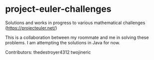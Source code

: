 # project-euler-challenges
Solutions and works in progress to various mathematical challenges (https://projecteuler.net/)

This is a collaboration between my roommate and me in solving these problems.
I am attempting the solutions in Java for now.

Contributors:
thedestroyer4312
twojineric
